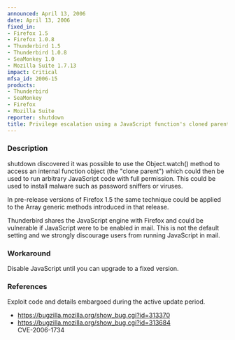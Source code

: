```yaml
---
announced: April 13, 2006
date: April 13, 2006
fixed_in:
- Firefox 1.5
- Firefox 1.0.8
- Thunderbird 1.5
- Thunderbird 1.0.8
- SeaMonkey 1.0
- Mozilla Suite 1.7.13
impact: Critical
mfsa_id: 2006-15
products:
- Thunderbird
- SeaMonkey
- Firefox
- Mozilla Suite
reporter: shutdown
title: Privilege escalation using a JavaScript function's cloned parent
---
```


<h3>Description</h3>

<p>shutdown discovered it was possible to use the Object.watch()
method to access an internal function object (the "clone parent")
which could then be used to run arbitrary JavaScript code with
full permission. This could be used to install malware such as
password sniffers or viruses.</p>

<p>In pre-release versions of Firefox 1.5 the same technique could
be applied to the Array generic methods introduced in that release.</p>

<p class="note">Thunderbird shares the JavaScript engine with Firefox
and could be vulnerable if JavaScript were to be enabled in mail. This is not
the default setting and we strongly discourage users from running
JavaScript in mail.</p>

<h3>Workaround</h3>

<p>Disable JavaScript until you can upgrade to a fixed version.</p>

<h3>References</h3>

<p>Exploit code and details embargoed during the active update period.</p>

<ul>
<li><a href="https://bugzilla.mozilla.org/show_bug.cgi?id=313370">
https://bugzilla.mozilla.org/show_bug.cgi?id=313370</a></li>
<li><a href="https://bugzilla.mozilla.org/show_bug.cgi?id=313684">
https://bugzilla.mozilla.org/show_bug.cgi?id=313684</a><br/>
CVE-2006-1734</li>
</ul>



